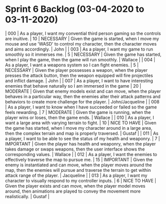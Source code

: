 # Sprint 6 Backlog (03-04-2020 to 03-11-2020)
| 000 | As a player, I want my convential third person gaming so the controls are inuitive. | 10 | NECESSARY | Given the game is started, when I move my mouse and use 'WASD' to control my character, then the character moves and aims accordingly. | John |
| 003 | As a player, I want my game to run smoothly so it immerses me. | 5 | NECESSARY | Given the game has started, when I play the game, then the game will run smoothly. | Wallace |
| 004 | As a player, I want a weapons system so I can fight enemies. | 5 | NECESSARY | Given the player possesses a weapon, when the player presses the attack button, then the weapon equipped will fire projectiles and inflict damage. | John |
| 007 | As a player, I want to have interesting enemies that behave naturally so I am immersed in the game | 20 | MODERATE | Given that enemy models exist and can move, when the player behaves in a particular way, then the enemies alter their attack patterns and behaviors to create more challenge for the player. | John/Jacqueline |
| 008 | As a player, I want to know when I have succeeded or failed so the game feels rewarding. | 7 | MODERATE | Given the game is running, when the player wins or loses, then the game ends. | Wallace |
| 010 | As a player, I want a large area with varying terrain to fight. | 10 | NICE TO HAVE | Given the game has started, when I move my character around in a large area, then the complex terrain and map is properly traversed. | Gustaf |
| 011 | As a player, I want to be able to see the status of my health and weaponry. | 7 | IMPORTANT | Given the player has health and weaponry, when the player takes damage or swaps weapons, then the user interface shows the corresponding values. | Wallace |
| 012 | As a player, I want the enemies to effectively traverse the map to pursue me. | 15 | IMPORTANT | Given the enemy is instantiated and can move, when the player moves around the map, then the enemies will pursue and traverse the terrain to get within attack range of the player. | Jacqueline |
| 013 | As a player, I want my character to visually respond to my controller inputs. | 6 | NICE TO HAVE | Given the player exists and can move, when the player model moves around, then animations are played to convey the movement more realistically. | Gustaf |
